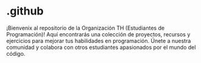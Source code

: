 # .github
¡Bienvenix al repositorio de la Organización TH (Estudiantes de Programación)! Aquí encontrarás una colección de proyectos, recursos y ejercicios para mejorar tus habilidades en programación. Únete a nuestra comunidad y colabora con otros estudiantes apasionados por el mundo del código.
